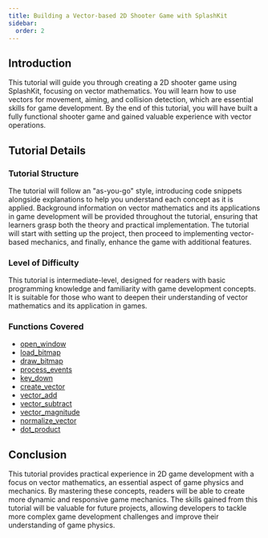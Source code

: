```yaml
---
title: Building a Vector-based 2D Shooter Game with SplashKit
sidebar:
  order: 2
---
```


## Introduction

This tutorial will guide you through creating a 2D shooter game using SplashKit, focusing on vector mathematics. You will learn how to use vectors for movement, aiming, and collision detection, which are essential skills for game development. By the end of this tutorial, you will have built a fully functional shooter game and gained valuable experience with vector operations.

## Tutorial Details

### Tutorial Structure

The tutorial will follow an "as-you-go" style, introducing code snippets alongside explanations to help you understand each concept as it is applied. Background information on vector mathematics and its applications in game development will be provided throughout the tutorial, ensuring that learners grasp both the theory and practical implementation. The tutorial will start with setting up the project, then proceed to implementing vector-based mechanics, and finally, enhance the game with additional features.

### Level of Difficulty

This tutorial is intermediate-level, designed for readers with basic programming knowledge and familiarity with game development concepts. It is suitable for those who want to deepen their understanding of vector mathematics and its application in games.

### Functions Covered

- [open_window](https://splashkit.io/documentation/open_window)
- [load_bitmap](https://splashkit.io/documentation/load_bitmap)
- [draw_bitmap](https://splashkit.io/documentation/draw_bitmap)
- [process_events](https://splashkit.io/documentation/process_events)
- [key_down](https://splashkit.io/documentation/key_down)
- [create_vector](https://splashkit.io/documentation/create_vector)
- [vector_add](https://splashkit.io/documentation/vector_add)
- [vector_subtract](https://splashkit.io/documentation/vector_subtract)
- [vector_magnitude](https://splashkit.io/documentation/vector_magnitude)
- [normalize_vector](https://splashkit.io/documentation/normalize_vector)
- [dot_product](https://splashkit.io/documentation/dot_product)

## Conclusion

This tutorial provides practical experience in 2D game development with a focus on vector mathematics, an essential aspect of game physics and mechanics. By mastering these concepts, readers will be able to create more dynamic and responsive game mechanics. The skills gained from this tutorial will be valuable for future projects, allowing developers to tackle more complex game development challenges and improve their understanding of game physics.
